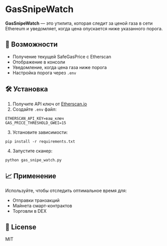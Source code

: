 # GasSnipeWatch

**GasSnipeWatch** — это утилита, которая следит за ценой газа в сети Ethereum и уведомляет, когда цена опускается ниже указанного порога.

## 🚀 Возможности

- Получение текущей SafeGasPrice с Etherscan
- Отображение в консоли
- Уведомление, когда цена газа ниже порога
- Настройка порога через `.env`

## 🛠 Установка

1. Получите API ключ от [Etherscan.io](https://etherscan.io/myapikey)
2. Создайте `.env` файл:

```
ETHERSCAN_API_KEY=ваш_ключ
GAS_PRICE_THRESHOLD_GWEI=15
```

3. Установите зависимости:

```
pip install -r requirements.txt
```

4. Запустите сканер:

```
python gas_snipe_watch.py
```

## 📈 Применение

Используйте, чтобы отследить оптимальное время для:
- Отправки транзакций
- Майнета смарт-контрактов
- Торговли в DEX

## 📜 License

MIT
